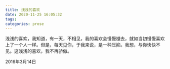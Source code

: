 ```yaml
---
title: 浅浅的喜欢
date: 2020-11-25 16:05:32
tags:
categories: prose
---
```

浅浅的喜欢，我知道，有一天，不相见，我的喜欢会慢慢褪去，就如当初慢慢喜欢上了一个人一样。<!--more-->但是，每天见你，于我来说，是一种压抑。我想，与你快快不见。这浅浅的喜欢，我不再骄傲。

2016年3月14日
